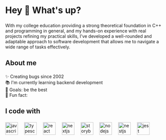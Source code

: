 <h1 align="left">Hey 👋 What's up?</h1>

###

<p align="left"Software developer with over 2 years of experience in Unity and a solid foundation in both backend and frontend web development. Experienced with a wide range of tools and technologies, including Unity, C#, PHP, MySQL, and more. Currently focused on expanding my expertise in backend development while also finishing my Bachelor's degree in Computer Engineering, with plans to enroll in a Master's program. 

With my college education providing a strong theoretical foundation in C++ and programming in general, and my hands-on experience with real projects refining my practical skills, I’ve developed a well-rounded and adaptable approach to software development that allows me to navigate a wide range of tasks effectively.</p>

###

<h2 align="left">About me</h2>

###

<p align="left">✨ Creating bugs since 2002<br>📚 I'm currently learning backend development<br>🎯 Goals: be the best<br>🎲 Fun fact: </p>

###

<h2 align="left">I code with</h2>

###

<div align="left">
  <img src="https://cdn.simpleicons.org/javascript/F7DF1E" height="40" alt="javascript logo"  />
  <img width="12" />
  <img src="https://cdn.jsdelivr.net/gh/devicons/devicon/icons/typescript/typescript-original.svg" height="40" alt="typescript logo"  />
  <img width="12" />
  <img src="https://cdn.jsdelivr.net/gh/devicons/devicon/icons/react/react-original.svg" height="40" alt="react logo"  />
  <img width="12" />
  <img src="https://cdn.jsdelivr.net/gh/devicons/devicon/icons/nextjs/nextjs-original.svg" height="40" alt="nextjs logo"  />
  <img width="12" />
  <img src="https://cdn.jsdelivr.net/gh/devicons/devicon/icons/storybook/storybook-original.svg" height="40" alt="storybook logo"  />
  <img width="12" />
  <img src="https://cdn.jsdelivr.net/gh/devicons/devicon/icons/nodejs/nodejs-original.svg" height="40" alt="nodejs logo"  />
  <img width="12" />
  <img src="https://cdn.jsdelivr.net/gh/devicons/devicon/icons/nestjs/nestjs-original.svg" height="40" alt="nestjs logo"  />
  <img width="12" />
  <img src="https://cdn.jsdelivr.net/gh/devicons/devicon/icons/jest/jest-plain.svg" height="40" alt="jest logo"  />
</div>

###
